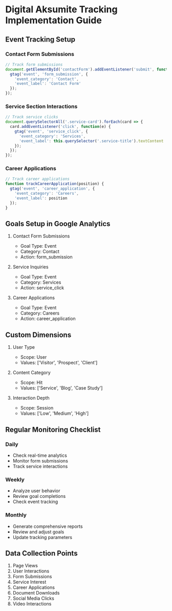 # Digital Aksumite Tracking Implementation Guide

## Event Tracking Setup

### Contact Form Submissions
```javascript
// Track form submissions
document.getElementById('contactForm').addEventListener('submit', function(e) {
  gtag('event', 'form_submission', {
    'event_category': 'Contact',
    'event_label': 'Contact Form'
  });
});
```

### Service Section Interactions
```javascript
// Track service clicks
document.querySelectorAll('.service-card').forEach(card => {
  card.addEventListener('click', function(e) {
    gtag('event', 'service_click', {
      'event_category': 'Services',
      'event_label': this.querySelector('.service-title').textContent
    });
  });
});
```

### Career Applications
```javascript
// Track career applications
function trackCareerApplication(position) {
  gtag('event', 'career_application', {
    'event_category': 'Careers',
    'event_label': position
  });
}
```

## Goals Setup in Google Analytics

1. Contact Form Submissions
   - Goal Type: Event
   - Category: Contact
   - Action: form_submission

2. Service Inquiries
   - Goal Type: Event
   - Category: Services
   - Action: service_click

3. Career Applications
   - Goal Type: Event
   - Category: Careers
   - Action: career_application

## Custom Dimensions

1. User Type
   - Scope: User
   - Values: ['Visitor', 'Prospect', 'Client']

2. Content Category
   - Scope: Hit
   - Values: ['Service', 'Blog', 'Case Study']

3. Interaction Depth
   - Scope: Session
   - Values: ['Low', 'Medium', 'High']

## Regular Monitoring Checklist

### Daily
- Check real-time analytics
- Monitor form submissions
- Track service interactions

### Weekly
- Analyze user behavior
- Review goal completions
- Check event tracking

### Monthly
- Generate comprehensive reports
- Review and adjust goals
- Update tracking parameters

## Data Collection Points
1. Page Views
2. User Interactions
3. Form Submissions
4. Service Interest
5. Career Applications
6. Document Downloads
7. Social Media Clicks
8. Video Interactions 